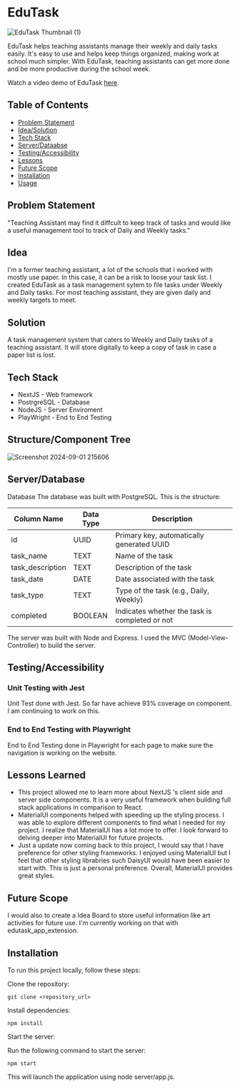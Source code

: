 

# EduTask

![EduTask Thumbnail (1)](https://github.com/horiaomar25/edu-task/assets/140801006/084b0650-f25e-4d77-92e9-fc2d4b06ba45)

<div align=”center”> EduTask helps teaching assistants manage their weekly and daily tasks easily.  It's easy to use and helps keep things organized, making work at school much simpler. With EduTask, teaching assistants can get more done and be more productive during the school week.  </div> 

Watch a video demo of EduTask [here](https://www.youtube.com/embed/C9_1leIDqNg?si=EoJlBqYUNtGLPMks).



## Table of Contents
- [Problem Statement](#problem)
- [Idea/Solution](#idea)
- [Tech Stack](#tech)
- [Server/Dataabse](#tech)
- [Testing/Accessibility](#tech)
- [Lessons](#lessons)
- [Future Scope](#scope)
- [Installation](#installation)
- [Usage](#usage)

## Problem Statement
"Teaching Assistant may find it diffcult to keep track of tasks and would like a useful management tool to track of Daily and Weekly tasks."

## Idea
I'm a former teaching assistant, a lot of the schools that I worked with mostly use paper. In this case, it can be a risk to loose your task list. I created EduTask as a task management sytem to file tasks under Weekly and Daily tasks. For most teaching assistant, they are given daily and weekly targets to meet. 

## Solution
A task management system that caters to Weekly and Daily tasks of a teaching assistant. It will store digitally to keep a copy of task in case a paper list is lost. 

## Tech Stack
- NextJS - Web framework
- PostrgreSQL - Database
- NodeJS - Server Enviroment
- PlayWright - End to End Testing

## Structure/Component Tree

![Screenshot 2024-09-01 215606](https://github.com/user-attachments/assets/b388e078-434f-4299-8122-2db4394f40c8)

## Server/Database
Database 
The database was built with PostgreSQL. This is the structure:

| Column Name       | Data Type   | Description                                   |
|-------------------|-------------|-----------------------------------------------|
| id                | UUID        | Primary key, automatically generated UUID     |
| task_name         | TEXT        | Name of the task                              |
| task_description  | TEXT        | Description of the task                       |
| task_date         | DATE        | Date associated with the task                 |
| task_type         | TEXT        | Type of the task (e.g., Daily, Weekly)       |
| completed         | BOOLEAN     | Indicates whether the task is completed or not|


The server was built with Node and Express. I used the MVC (Model-View-Controller) to build the server. 

## Testing/Accessibility
### Unit Testing with Jest
Unit Test done with Jest. So far have achieve 93% coverage on component. I am continuing to work on this.

### End to End Testing with Playwright
End to End Testing done in Playwright for each page to make sure the navigation is working on the website. 


## Lessons Learned
- This project allowed me to learn more about NextJS 's client side and server side components. It is a very useful framework when building full stack applications in comparison to React.
- MaterialUI components helped with speeding up the styling process. I was able to explore different components to find what I needed for my project. I realize that MaterialUI has a lot more to offer. I look forward to delving deeper into MaterialUI for future projects.
- Just a update now coming back to this project, I would say that I have preference for other styling frameworks. I enjoyed using MaterialUI but I feel that other styling librabries such DaisyUI would have been easier to start with. This is just a personal preference. Overall, MaterialUI provides great styles. 
  

## Future Scope
 I would also to create a Idea Board to store  useful information like art activities for future use. I'm currently working on that with edutask_app_extension.

## Installation

To run this project locally, follow these steps:

Clone the repository:

```git clone <repository_url>```

Install dependencies:

```npm install```

Start the server:

Run the following command to start the server:

```npm start```

This will launch the application using node server/app.js.






